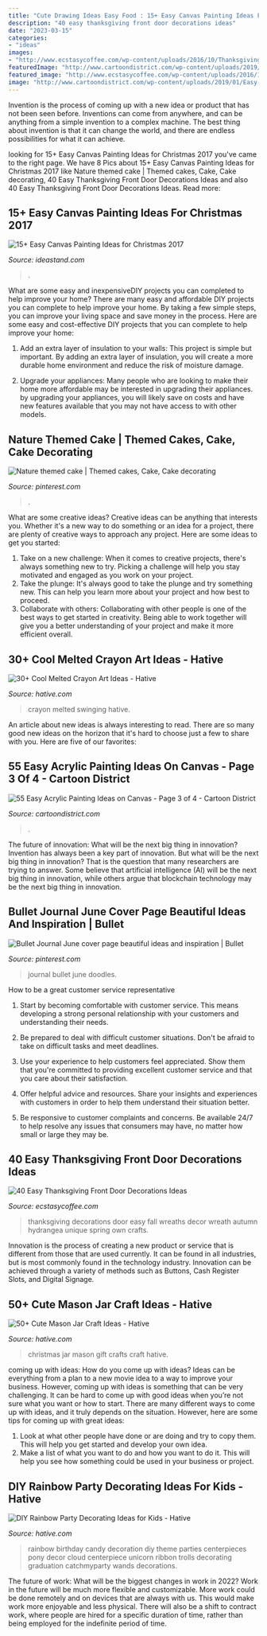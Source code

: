 ```yaml
---
title: "Cute Drawing Ideas Easy Food : 15+ Easy Canvas Painting Ideas For Christmas 2017"
description: "40 easy thanksgiving front door decorations ideas"
date: "2023-03-15"
categories:
- "ideas"
images:
- "http://www.ecstasycoffee.com/wp-content/uploads/2016/10/Thanksgiving-Front-Door-Decorations-Ideas-13.jpg"
featuredImage: "http://www.cartoondistrict.com/wp-content/uploads/2019/01/Easy-Acrylic-Painting-Ideas-on-Canvas-28.jpg"
featured_image: "http://www.ecstasycoffee.com/wp-content/uploads/2016/10/Thanksgiving-Front-Door-Decorations-Ideas-13.jpg"
image: "http://www.cartoondistrict.com/wp-content/uploads/2019/01/Easy-Acrylic-Painting-Ideas-on-Canvas-28.jpg"
---
```



Invention is the process of coming up with a new idea or product that has not been seen before. Inventions can come from anywhere, and can be anything from a simple invention to a complex machine. The best thing about invention is that it can change the world, and there are endless possibilities for what it can achieve.

	

		
looking for 15+ Easy Canvas Painting Ideas for Christmas 2017 you've came to the right page. We have 8 Pics about 15+ Easy Canvas Painting Ideas for Christmas 2017 like Nature themed cake | Themed cakes, Cake, Cake decorating, 40 Easy Thanksgiving Front Door Decorations Ideas and also 40 Easy Thanksgiving Front Door Decorations Ideas. Read more:
		
    
## 15+ Easy Canvas Painting Ideas For Christmas 2017

<img loading=lazy src="https://ideastand.com/wp-content/uploads/2016/10/11-canvas-paintings-for-christmas.jpg" onerror="this.onerror=null;this.src='https://tse2.mm.bing.net/th?id=OIP.1vj75GxPszDqT3178AVZpQHaJQ&amp;pid=15.1';" alt="15+ Easy Canvas Painting Ideas for Christmas 2017">

_Source: ideastand.com_

>. 

	

What are some easy and inexpensiveDIY projects you can completed to help improve your home?
There are many easy and affordable DIY projects you can complete to help improve your home. By taking a few simple steps, you can improve your living space and save money in the process. Here are some easy and cost-effective DIY projects that you can complete to help improve your home: 
1. Add an extra layer of insulation to your walls: This project is simple but important. By adding an extra layer of insulation, you will create a more durable home environment and reduce the risk of moisture damage. 

2. Upgrade your appliances: Many people who are looking to make their home more affordable may be interested in upgrading their appliances. by upgrading your appliances, you will likely save on costs and have new features available that you may not have access to with other models. 


    
## Nature Themed Cake | Themed Cakes, Cake, Cake Decorating

<img loading=lazy src="https://i.pinimg.com/736x/43/87/93/438793232659e2d3aa5b399b3f82143b--themed-cakes-kid-stuff.jpg" onerror="this.onerror=null;this.src='https://tse3.mm.bing.net/th?id=OIP.DtB6bRYzrLyJwzaPxSSpywHaJ3&amp;pid=15.1';" alt="Nature themed cake | Themed cakes, Cake, Cake decorating">

_Source: pinterest.com_

>. 

	

What are some creative ideas?
Creative ideas can be anything that interests you. Whether it's a new way to do something or an idea for a project, there are plenty of creative ways to approach any project. Here are some ideas to get you started: 
1. Take on a new challenge: When it comes to creative projects, there's always something new to try. Picking a challenge will help you stay motivated and engaged as you work on your project. 
2. Take the plunge: It's always good to take the plunge and try something new. This can help you learn more about your project and how best to proceed. 
3. Collaborate with others: Collaborating with other people is one of the best ways to get started in creativity. Being able to work together will give you a better understanding of your project and make it more efficient overall.

    
## 30+ Cool Melted Crayon Art Ideas - Hative

<img loading=lazy src="http://hative.com/wp-content/uploads/2014/04/melted-crayon-art/16-girl-swinging.jpg" onerror="this.onerror=null;this.src='https://tse1.mm.bing.net/th?id=OIP.mtToqc8gxJVeDjf_11pDoAHaJ4&amp;pid=15.1';" alt="30+ Cool Melted Crayon Art Ideas - Hative">

_Source: hative.com_

>crayon melted swinging hative. 

	

An article about new ideas is always interesting to read. There are so many good new ideas on the horizon that it's hard to choose just a few to share with you. Here are five of our favorites: 

    
## 55 Easy Acrylic Painting Ideas On Canvas - Page 3 Of 4 - Cartoon District

<img loading=lazy src="http://www.cartoondistrict.com/wp-content/uploads/2019/01/Easy-Acrylic-Painting-Ideas-on-Canvas-28.jpg" onerror="this.onerror=null;this.src='https://tse4.mm.bing.net/th?id=OIP.KI1QUsOo-Ajihr3BXKT76AHaLH&amp;pid=15.1';" alt="55 Easy Acrylic Painting Ideas on Canvas - Page 3 of 4 - Cartoon District">

_Source: cartoondistrict.com_

>. 

	

The future of innovation: What will be the next big thing in innovation?
Invention has always been a key part of innovation. But what will be the next big thing in innovation? That is the question that many researchers are trying to answer. Some believe that artificial intelligence (AI) will be the next big thing in innovation, while others argue that blockchain technology may be the next big thing in innovation.

    
## Bullet Journal June Cover Page Beautiful Ideas And Inspiration | Bullet

<img loading=lazy src="https://i.pinimg.com/736x/c4/56/e7/c456e70e5584c50bffd0b23492c2934e.jpg" onerror="this.onerror=null;this.src='https://tse2.mm.bing.net/th?id=OIP.KIiUf_4cNelJa6dQhdHqvAHaJ3&amp;pid=15.1';" alt="Bullet Journal June cover page beautiful ideas and inspiration | Bullet">

_Source: pinterest.com_

>journal bullet june doodles. 

	

How to be a great customer service representative
1. Start by becoming comfortable with customer service. This means developing a strong personal relationship with your customers and understanding their needs.
2. Be prepared to deal with difficult customer situations. Don't be afraid to take on difficult tasks and meet deadlines.

3. Use your experience to help customers feel appreciated. Show them that you're committed to providing excellent customer service and that you care about their satisfaction.

4. Offer helpful advice and resources. Share your insights and experiences with customers in order to help them understand their situation better.

5. Be responsive to customer complaints and concerns. Be available 24/7 to help resolve any issues that consumers may have, no matter how small or large they may be.

    
## 40 Easy Thanksgiving Front Door Decorations Ideas

<img loading=lazy src="http://www.ecstasycoffee.com/wp-content/uploads/2016/10/Thanksgiving-Front-Door-Decorations-Ideas-13.jpg" onerror="this.onerror=null;this.src='https://tse4.mm.bing.net/th?id=OIP.H5EjwQY8vxGmEV_2H4YP9AHaLN&amp;pid=15.1';" alt="40 Easy Thanksgiving Front Door Decorations Ideas">

_Source: ecstasycoffee.com_

>thanksgiving decorations door easy fall wreaths decor wreath autumn hydrangea unique spring own crafts. 

	

Innovation is the process of creating a new product or service that is different from those that are used currently. It can be found in all industries, but is most commonly found in the technology industry. Innovation can be achieved through a variety of methods such as Buttons, Cash Register Slots, and Digital Signage.

    
## 50+ Cute Mason Jar Craft Ideas - Hative

<img loading=lazy src="https://hative.com/wp-content/uploads/2014/02/mason-jar-crafts/christmas-food-gift-13.jpg" onerror="this.onerror=null;this.src='https://tse1.mm.bing.net/th?id=OIP.IOWvQxpGKOKAEkRgncZulQHaHa&amp;pid=15.1';" alt="50+ Cute Mason Jar Craft Ideas - Hative">

_Source: hative.com_

>christmas jar mason gift crafts craft hative. 

	

coming up with ideas: How do you come up with ideas?
Ideas can be everything from a plan to a new movie idea to a way to improve your business. However, coming up with ideas is something that can be very challenging. It can be hard to come up with good ideas when you’re not sure what you want or how to start. There are many different ways to come up with ideas, and it truly depends on the situation. However, here are some tips for coming up with great ideas: 
1. Look at what other people have done or are doing and try to copy them. This will help you get started and develop your own idea. 
2. Make a list of what you want to do and how you want to do it. This will help you see how something could be used in your business or project. 

    
## DIY Rainbow Party Decorating Ideas For Kids - Hative

<img loading=lazy src="https://hative.com/wp-content/uploads/2014/11/diy-rainbow-party-decorating-ideas/4-candy-decoration.jpg" onerror="this.onerror=null;this.src='https://tse2.mm.bing.net/th?id=OIP.GfTxgQhCKywEmuWykiSTCAHaLG&amp;pid=15.1';" alt="DIY Rainbow Party Decorating Ideas for Kids - Hative">

_Source: hative.com_

>rainbow birthday candy decoration diy theme parties centerpieces pony decor cloud centerpiece unicorn ribbon trolls decorating graduation catchmyparty wands decorations. 

	

The future of work: What will be the biggest changes in work in 2022?
Work in the future will be much more flexible and customizable. More work could be done remotely and on devices that are always with us. This would make work more enjoyable and less physical. There will also be a shift to contract work, where people are hired for a specific duration of time, rather than being employed for the indefinite period of time.

